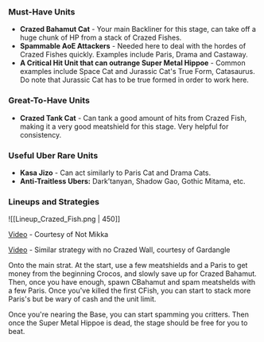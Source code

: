### Must-Have Units
- **Crazed Bahamut Cat** - Your main Backliner for this stage, can take off a huge chunk of HP from a stack of Crazed Fishes.
- **Spammable AoE Attackers** - Needed here to deal with the hordes of Crazed Fishes quickly. Examples include Paris, Drama and Castaway.
- **A Critical Hit Unit that can outrange Super Metal Hippoe** - Common examples include Space Cat and Jurassic Cat's True Form, Catasaurus. Do note that Jurassic Cat has to be true formed in order to work here.

### Great-To-Have Units
- **Crazed Tank Cat** - Can tank a good amount of hits from Crazed Fish, making it a very good meatshield for this stage. Very helpful for consistency.

### Useful Uber Rare Units
- **Kasa Jizo** - Can act similarly to Paris Cat and Drama Cats.
- **Anti-Traitless Ubers:** Dark’tanyan, Shadow Gao, Gothic Mitama, etc. 

### Lineups and Strategies

 ![[Lineup_Crazed_Fish.png | 450]]
 
[Video](https://www.youtube.com/watch?v=nSwEcg0qrB0) - Courtesy of Not Mikka

[Video](https://www.youtube.com/watch?v=TJCXp_KbSEA) - Similar strategy with no Crazed Wall, courtesy of Gardangle 

Onto the main strat. At the start, use a few meatshields and a Paris to get money from the beginning Crocos, and slowly save up for Crazed Bahamut. Then, once you have enough, spawn CBahamut and spam meatshelds with a few Paris. Once you've killed the first CFish, you can start to stack more Paris's but be wary of cash and the unit limit.
 
Once you're nearing the Base, you can start spamming you critters. Then once the Super Metal Hippoe is dead, the stage should be free for you to beat.
